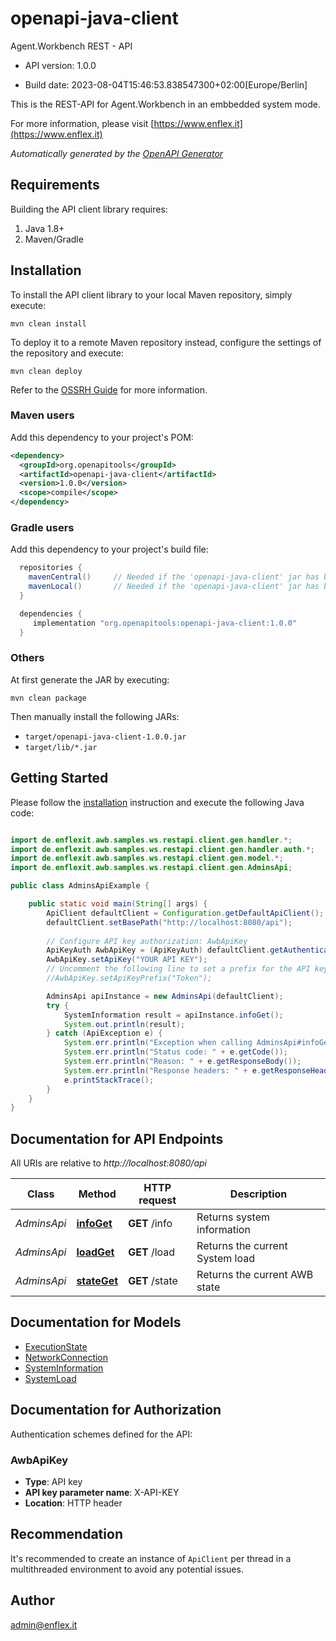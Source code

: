 # openapi-java-client

Agent.Workbench REST - API

- API version: 1.0.0

- Build date: 2023-08-04T15:46:53.838547300+02:00[Europe/Berlin]

This is the REST-API for Agent.Workbench in an embbedded system mode.

  For more information, please visit [https://www.enflex.it](https://www.enflex.it)

*Automatically generated by the [OpenAPI Generator](https://openapi-generator.tech)*

## Requirements

Building the API client library requires:

1. Java 1.8+
2. Maven/Gradle

## Installation

To install the API client library to your local Maven repository, simply execute:

```shell
mvn clean install
```

To deploy it to a remote Maven repository instead, configure the settings of the repository and execute:

```shell
mvn clean deploy
```

Refer to the [OSSRH Guide](http://central.sonatype.org/pages/ossrh-guide.html) for more information.

### Maven users

Add this dependency to your project's POM:

```xml
<dependency>
  <groupId>org.openapitools</groupId>
  <artifactId>openapi-java-client</artifactId>
  <version>1.0.0</version>
  <scope>compile</scope>
</dependency>
```

### Gradle users

Add this dependency to your project's build file:

```groovy
  repositories {
    mavenCentral()     // Needed if the 'openapi-java-client' jar has been published to maven central.
    mavenLocal()       // Needed if the 'openapi-java-client' jar has been published to the local maven repo.
  }

  dependencies {
     implementation "org.openapitools:openapi-java-client:1.0.0"
  }
```

### Others

At first generate the JAR by executing:

```shell
mvn clean package
```

Then manually install the following JARs:

- `target/openapi-java-client-1.0.0.jar`
- `target/lib/*.jar`

## Getting Started

Please follow the [installation](#installation) instruction and execute the following Java code:

```java

import de.enflexit.awb.samples.ws.restapi.client.gen.handler.*;
import de.enflexit.awb.samples.ws.restapi.client.gen.handler.auth.*;
import de.enflexit.awb.samples.ws.restapi.client.gen.model.*;
import de.enflexit.awb.samples.ws.restapi.client.gen.AdminsApi;

public class AdminsApiExample {

    public static void main(String[] args) {
        ApiClient defaultClient = Configuration.getDefaultApiClient();
        defaultClient.setBasePath("http://localhost:8080/api");
        
        // Configure API key authorization: AwbApiKey
        ApiKeyAuth AwbApiKey = (ApiKeyAuth) defaultClient.getAuthentication("AwbApiKey");
        AwbApiKey.setApiKey("YOUR API KEY");
        // Uncomment the following line to set a prefix for the API key, e.g. "Token" (defaults to null)
        //AwbApiKey.setApiKeyPrefix("Token");

        AdminsApi apiInstance = new AdminsApi(defaultClient);
        try {
            SystemInformation result = apiInstance.infoGet();
            System.out.println(result);
        } catch (ApiException e) {
            System.err.println("Exception when calling AdminsApi#infoGet");
            System.err.println("Status code: " + e.getCode());
            System.err.println("Reason: " + e.getResponseBody());
            System.err.println("Response headers: " + e.getResponseHeaders());
            e.printStackTrace();
        }
    }
}

```

## Documentation for API Endpoints

All URIs are relative to *http://localhost:8080/api*

Class | Method | HTTP request | Description
------------ | ------------- | ------------- | -------------
*AdminsApi* | [**infoGet**](docs/AdminsApi.md#infoGet) | **GET** /info | Returns system information
*AdminsApi* | [**loadGet**](docs/AdminsApi.md#loadGet) | **GET** /load | Returns the current System load
*AdminsApi* | [**stateGet**](docs/AdminsApi.md#stateGet) | **GET** /state | Returns the current AWB state


## Documentation for Models

 - [ExecutionState](docs/ExecutionState.md)
 - [NetworkConnection](docs/NetworkConnection.md)
 - [SystemInformation](docs/SystemInformation.md)
 - [SystemLoad](docs/SystemLoad.md)


<a id="documentation-for-authorization"></a>
## Documentation for Authorization


Authentication schemes defined for the API:
<a id="AwbApiKey"></a>
### AwbApiKey


- **Type**: API key
- **API key parameter name**: X-API-KEY
- **Location**: HTTP header


## Recommendation

It's recommended to create an instance of `ApiClient` per thread in a multithreaded environment to avoid any potential issues.

## Author

admin@enflex.it

